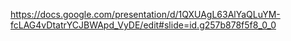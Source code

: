<https://docs.google.com/presentation/d/1QXUAgL63AlYaQLuYM-fcLAG4vDtatrYCJBWApd_VyDE/edit#slide=id.g257b878f5f8_0_0>
